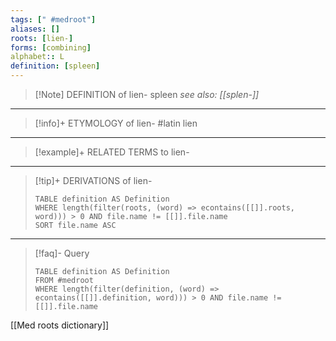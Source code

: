 ```yaml
---
tags: [" #medroot"]
aliases: []
roots: [lien-]
forms: [combining]
alphabet:: L
definition: [spleen]
---
```

>[!Note] DEFINITION of lien-
>spleen
>*see also: [[splen-]]*
_____
>[!info]+ ETYMOLOGY of lien-
>#latin lien
_____
>[!example]+ RELATED TERMS to lien-
>
_____
>[!tip]+ DERIVATIONS of lien-
>```dataview
>TABLE definition AS Definition 
>WHERE length(filter(roots, (word) => econtains([[]].roots, word))) > 0 AND file.name != [[]].file.name
>SORT file.name ASC
>```
___
>[!faq]- Query
>```dataview
>TABLE definition AS Definition
>FROM #medroot
>WHERE length(filter(definition, (word) => econtains([[]].definition, word))) > 0 AND file.name != [[]].file.name
>```

[[Med roots dictionary]]